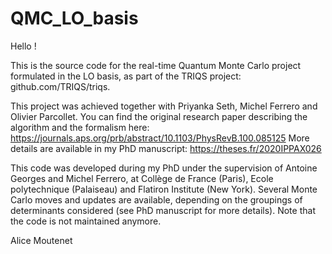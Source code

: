# QMC_LO_basis

Hello !

This is the source code for the real-time Quantum Monte Carlo project formulated
in the LO basis, as part of the TRIQS project: github.com/TRIQS/triqs.

This project was achieved together with Priyanka Seth, Michel
Ferrero and Olivier Parcollet. You can find the original research paper describing
the algorithm and the formalism here:
https://journals.aps.org/prb/abstract/10.1103/PhysRevB.100.085125
More details are available in my PhD manuscript:
https://theses.fr/2020IPPAX026

This code was developed during my PhD under the supervision of Antoine Georges
and Michel Ferrero, at Collège de France (Paris), Ecole polytechnique (Palaiseau)
and Flatiron Institute (New York).
Several Monte Carlo moves and updates are available, depending on the groupings
of determinants considered (see PhD manuscript for more details).
Note that the code is not maintained anymore.

Alice Moutenet
